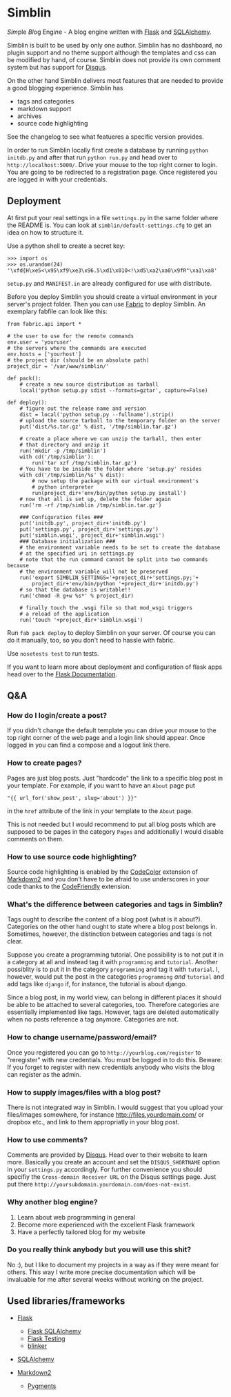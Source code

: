 Simblin
=======

*Sim*ple *Bl*og Eng*in*e - A blog engine written with [Flask][] and 
[SQLAlchemy][].

Simblin is built to be used by only one author. Simblin has no dashboard, no
plugin support and no theme support although the templates and css can be
modified by hand, of course. Simblin does not provide its own comment system
but has support for [Disqus][].

On the other hand Simblin delivers most features that are needed to provide a
good blogging experience. Simblin has 

* tags and categories 
* markdown support
* archives
* source code highlighting

See the changelog to see what featueres a specific version provides.

In order to run Simblin locally first create a database by running
`python initdb.py` and after that run `python run.py` and head over to
`http://localhost:5000/`. Drive your mouse to the top right corner to login.
You are going to be redirected to a registration page. Once registered you are
logged in with your credentials.


Deployment
----------

At first put your real settings in a file `settings.py` in the same folder where
the README is. You can look at `simblin/default-settings.cfg` to get an idea on
how to structure it.

Use a python shell to create a secret key:

    >>> import os
    >>> os.urandom(24)
    '\xfd{H\xe5<\x95\xf9\xe3\x96.5\xd1\x01O<!\xd5\xa2\xa0\x9fR"\xa1\xa8' 

`setup.py` and `MANIFEST.in` are already configured for use with distribute.

Before you deploy Simblin you should create a virtual environment in your
server's project folder. Then you can use
[Fabric](http://flask.pocoo.org/docs/patterns/fabric/) to deploy Simblin. An
exemplary fabfile can look like this:

    from fabric.api import *

    # the user to use for the remote commands
    env.user = 'youruser'
    # the servers where the commands are executed
    env.hosts = ['yourhost']
    # the project dir (should be an absolute path)
    project_dir = '/var/www/simblin/'

    def pack():
        # create a new source distribution as tarball
        local('python setup.py sdist --formats=gztar', capture=False)

    def deploy():
        # figure out the release name and version
        dist = local('python setup.py --fullname').strip()
        # upload the source tarball to the temporary folder on the server
        put('dist/%s.tar.gz' % dist, '/tmp/simblin.tar.gz')
        
        # create a place where we can unzip the tarball, then enter
        # that directory and unzip it
        run('mkdir -p /tmp/simblin')
        with cd('/tmp/simblin'):
            run('tar xzf /tmp/simblin.tar.gz')
        # You have to be inside the folder where 'setup.py' resides
        with cd('/tmp/simblin/%s' % dist):
            # now setup the package with our virtual environment's
            # python interpreter
            run(project_dir+'env/bin/python setup.py install')
        # now that all is set up, delete the folder again
        run('rm -rf /tmp/simblin /tmp/simblin.tar.gz')
        
        ### Configuration files ###
        put('initdb.py', project_dir+'initdb.py')
        put('settings.py', project_dir+'settings.py')
        put('simblin.wsgi', project_dir+'simblin.wsgi')
        ### Database initialization ###
        # the environment variable needs to be set to create the database
        # at the specified uri in settings.py
        # note that the run command cannot be split into two commands because
        # the environment variable will not be preserved
        run('export SIMBLIN_SETTINGS='+project_dir+'settings.py;'+
            project_dir+'env/bin/python '+project_dir+'initdb.py')
        # so that the database is writable!!
        run('chmod -R g+w %s*' % project_dir)
        
        # finally touch the .wsgi file so that mod_wsgi triggers
        # a reload of the application
        run('touch '+project_dir+'simblin.wsgi')

Run `fab pack deploy` to deploy Simblin on your server. Of course you can do it
manually, too, so you don't need to hassle with fabric.

Use `nosetests test` to run tests.

If you want to learn more about deployment and configuration of flask apps head
over to the [Flask Documentation](http://flask.pocoo.org/docs/).


Q&A
---

### How do I login/create a post?

If you didn't change the default template you can drive your mouse to the top
right corner of the web page and a login link should appear. Once logged in you
can find a compose and a logout link there.


### How to create pages?

Pages are just blog posts. Just "hardcode" the link to a specific blog post in
your template. For example, if you want to have an `About` page put

    "{{ url_for('show_post', slug='about') }}"
    
in the `href` attribute of the link in your template to the `About` page.

This is not needed but I would recommend to put all blog posts which are
supposed to be pages in the category `Pages` and additionally I would disable
comments on them.


### How to use source code highlighting?

Source code highlighting is enabled by the [CodeColor][] extension of
[Markdown2][] and you don't have to be afraid to use underscores in your code
thanks to the [CodeFriendly][] extension.

  [codecolor]: http://code.google.com/p/python-markdown2/wiki/CodeColor
  [codefriendly]: http://code.google.com/p/python-markdown2/wiki/CodeFriendly


### What's the difference between categories and tags in Simblin?

Tags ought to describe the content of a blog post (what is it about?).
Categories on the other hand ought to state where a blog post belongs in.
Sometimes, however, the distinction between categories and tags is not clear.
 
Suppose you create a programming tutorial. One possibility is to not put it in a
category at all and instead tag it with `programming` and `tutorial`. Another
possiblity is to put it in the category `programming` and tag it with
`tutorial`. I, however, would put the post in the categories `programming` *and*
`tutorial` and add tags like `django` if, for instance, the tutorial is about
django.

Since a blog post, in my world view, can belong in different places it should be
able to be attached to several categories, too. Therefore categories are
essentially implemented like tags. However, tags are deleted automatically when
no posts reference a tag anymore. Categories are not.


### How to change username/password/email?

Once you registered you can go to `http://yourblog.com/register` to "reregister"
with new credentials. You must be logged in to do this. Beware: If you forget
to register with new credentials anybody who visits the blog can register as
the admin.


### How to supply images/files with a blog post?

There is not integrated way in Simblin. I would suggest that you upload your
files/images somewhere, for instance http://files.yourdomain.com/ or dropbox
etc., and link to them appropriatly in your blog post.


### How to use comments?

Comments are provided by [Disqus][]. Head over to their website to learn more.
Basically you create an account and set the `DISQUS_SHORTNAME` option in your
`settings.py` accordingly. For further convenience you should specifiy the
`Cross-domain Receiver URL` on the Disqus settings page. Just put there
`http://yoursubdomain.yourdomain.com/does-not-exist`.


### Why another blog engine?

1. Learn about web programming in general
2. Become more experienced with the excellent Flask framework 
3. Have a perfectly tailored blog for my website


### Do you really think anybody but you will use this shit?

No :), but I like to document my projects in a way as if they were meant for
others. This way I write more precise documentation which will be invaluable
for me after several weeks without working on the project.


Used libraries/frameworks
-------------------------

* [Flask][]
    * [Flask SQLAlchemy][]
    * [Flask Testing][]
    * [blinker][]
* [SQLAlchemy][]
* [Markdown2][]
    * [Pygments][]

  [markdown2]: http://code.google.com/p/python-markdown2/
  [flask]: http://flask.pocoo.org/
  [sqlalchemy]: http://www.sqlalchemy.org/
  [flask sqlalchemy]: http://packages.python.org/Flask-SQLAlchemy/
  [flask testing]: http://packages.python.org/Flask-Testing/
  [blinker]: http://discorporate.us/projects/Blinker/
  [pygments]: http://pygments.org/
  [disqus]: http://www.disqus.com/
